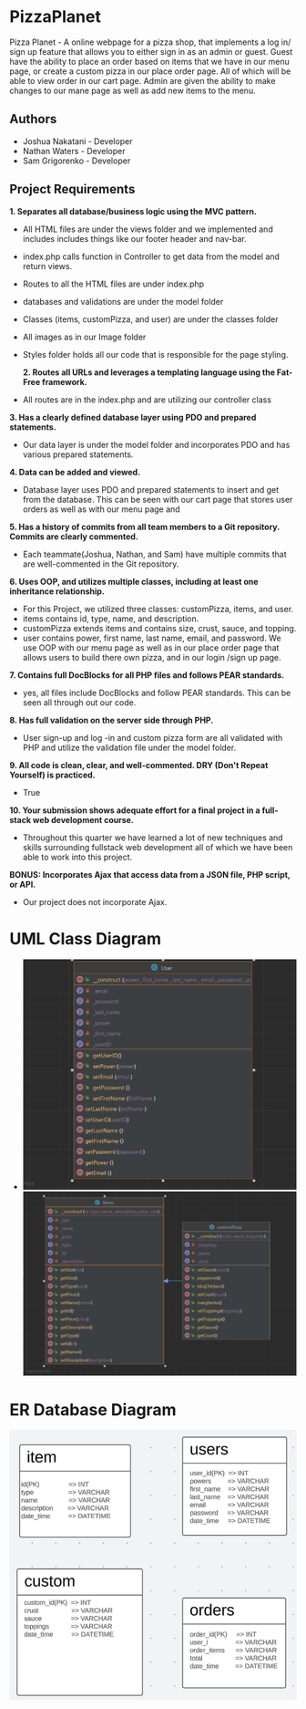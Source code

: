 # PizzaPlanet
Pizza Planet - A online webpage for a pizza shop, that implements a log in/ sign up feature that
allows you to either sign in as an admin or guest. Guest have the ability to place an order
based on items that we have in our menu page, or create a custom pizza in our place order
page. All of which will be able to view order in our cart page. Admin are given the ability to
make changes to our mane page as well as add new items to the menu.

## Authors

- Joshua Nakatani - Developer
- Nathan Waters - Developer
- Sam Grigorenko - Developer

## Project Requirements

**1. Separates all database/business logic using the MVC pattern.**
- All HTML files are under the views folder and we implemented and includes includes things
  like our footer header and nav-bar.
- index.php calls function in Controller to get data from the model and return views.
- Routes to all the HTML files are under index.php
- databases and validations are under the model folder
- Classes (items, customPizza, and user) are under the classes folder
- All images as in our Image folder
- Styles folder holds all our code that is responsible for the page styling.
  

  **2. Routes all URLs and leverages a templating language using the Fat-Free
  framework.**
- All routes are in the index.php and are utilizing our controller class
  
**3. Has a clearly defined database layer using PDO and prepared statements.**
- Our data layer is under the model folder and incorporates PDO and has various prepared
  statements.


**4. Data can be added and viewed.**
- Database layer uses PDO and prepared statements to insert and get from the database. This
  can be seen with our cart page that stores user orders as well as with our menu page and

**5. Has a history of commits from all team members to a Git repository. Commits are
  clearly commented.**
- Each teammate(Joshua, Nathan, and Sam) have multiple commits that are well-commented
  in the Git repository.

**6. Uses OOP, and utilizes multiple classes, including at least one inheritance
  relationship.**
- For this Project, we utilized three classes: customPizza, items, and user.
- items contains id, type, name, and description.
- customPizza extends items and contains size, crust, sauce, and topping.
- user contains power, first name, last name, email, and password.
  We use OOP with our menu page as well as in our place order page that allows users to build
  there own pizza, and in our login /sign up page.

**7. Contains full DocBlocks for all PHP files and follows PEAR standards.**
- yes, all files include DocBlocks and follow PEAR standards. This can be seen all through out
  our code.
  
**8. Has full validation on the server side through PHP.**
- User sign-up and log -in and custom pizza form are all validated with PHP and utilize the
  validation file under the model folder.
  
**9. All code is clean, clear, and well-commented. DRY (Don't Repeat Yourself) is
  practiced.**
- True
  
**10. Your submission shows adequate effort for a final project in a full-stack web
  development course.**
- Throughout this quarter we have learned a lot of new techniques and skills surrounding fullstack web development all of which we have been able to work into this project.
  
**BONUS: Incorporates Ajax that access data from a JSON file, PHP script, or API.**
- Our project does not incorporate Ajax.

# UML Class Diagram
- ![img.png](images/img3.png)![img_1.png](images/img_1.png)
# ER Database Diagram
![img.png](images/erDatabaseDiagram.png)